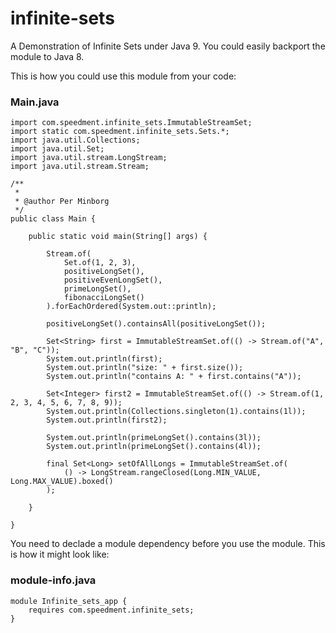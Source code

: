 # infinite-sets
A Demonstration of Infinite Sets under Java 9. You could easily backport the module to Java 8.

This is how you could use this module from your code:

### Main.java
```
import com.speedment.infinite_sets.ImmutableStreamSet;
import static com.speedment.infinite_sets.Sets.*;
import java.util.Collections;
import java.util.Set;
import java.util.stream.LongStream;
import java.util.stream.Stream;

/**
 *
 * @author Per Minborg
 */
public class Main {

    public static void main(String[] args) {

        Stream.of(
            Set.of(1, 2, 3),
            positiveLongSet(),
            positiveEvenLongSet(),
            primeLongSet(),
            fibonacciLongSet()
        ).forEachOrdered(System.out::println);

        positiveLongSet().containsAll(positiveLongSet());

        Set<String> first = ImmutableStreamSet.of(() -> Stream.of("A", "B", "C"));
        System.out.println(first);
        System.out.println("size: " + first.size());
        System.out.println("contains A: " + first.contains("A"));

        Set<Integer> first2 = ImmutableStreamSet.of(() -> Stream.of(1, 2, 3, 4, 5, 6, 7, 8, 9));
        System.out.println(Collections.singleton(1).contains(1l));
        System.out.println(first2);

        System.out.println(primeLongSet().contains(3l));
        System.out.println(primeLongSet().contains(4l));

        final Set<Long> setOfAllLongs = ImmutableStreamSet.of(
            () -> LongStream.rangeClosed(Long.MIN_VALUE, Long.MAX_VALUE).boxed()
        );

    }

}
```

You need to declade a module dependency before you use the module. This is how it might look like:

### module-info.java
```
module Infinite_sets_app {
    requires com.speedment.infinite_sets;
}
```







